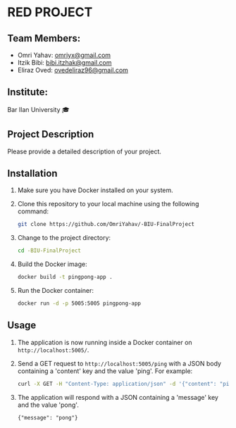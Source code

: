 # RED PROJECT

## Team Members:
- Omri Yahav: omriyx@gmail.com 
- Itzik Bibi: bibi.itzhak@gmail.com
- Eliraz Oved: ovedeliraz96@gmail.com

## Institute:
Bar Ilan University 🎓

## Project Description
Please provide a detailed description of your project.

## Installation

1. Make sure you have Docker installed on your system.

2. Clone this repository to your local machine using the following command:

   ```bash
   git clone https://github.com/OmriYahav/-BIU-FinalProject
   ```

3. Change to the project directory:

   ```bash
   cd -BIU-FinalProject
   ```

4. Build the Docker image:

   ```bash
   docker build -t pingpong-app .
   ```

5. Run the Docker container:

   ```bash
   docker run -d -p 5005:5005 pingpong-app
   ```

## Usage

1. The application is now running inside a Docker container on `http://localhost:5005/`.

2. Send a GET request to `http://localhost:5005/ping` with a JSON body containing a 'content' key and the value 'ping'. For example:

   ```bash
   curl -X GET -H "Content-Type: application/json" -d '{"content": "ping"}' http://localhost:5005/ping
   ```

3. The application will respond with a JSON containing a 'message' key and the value 'pong'.

   ```
   {"message": "pong"}
   ```


